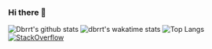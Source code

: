 ### Hi there 👋

![Dbrrt's github stats](https://github-readme-stats.vercel.app/api?username=dbrrt&show_icons=true&count_private=true&hide=stars&include_all_commits=true&theme=blueberry&show_icons=true)
![dbrrt's wakatime stats](https://github-readme-stats.vercel.app/api/wakatime?username=f55940d3-29a7-416c-a624-734033b6e060&theme=blueberry)
![Top Langs](https://github-readme-stats.vercel.app/api/top-langs/?username=dbrrt&layout=compact&theme=blueberry)
[![StackOverflow](https://github-readme-stackoverflow.vercel.app/?userID=8483084&layout=compact&theme=dark)](https://stackoverflow.com/users/8483084/dbrrt)
